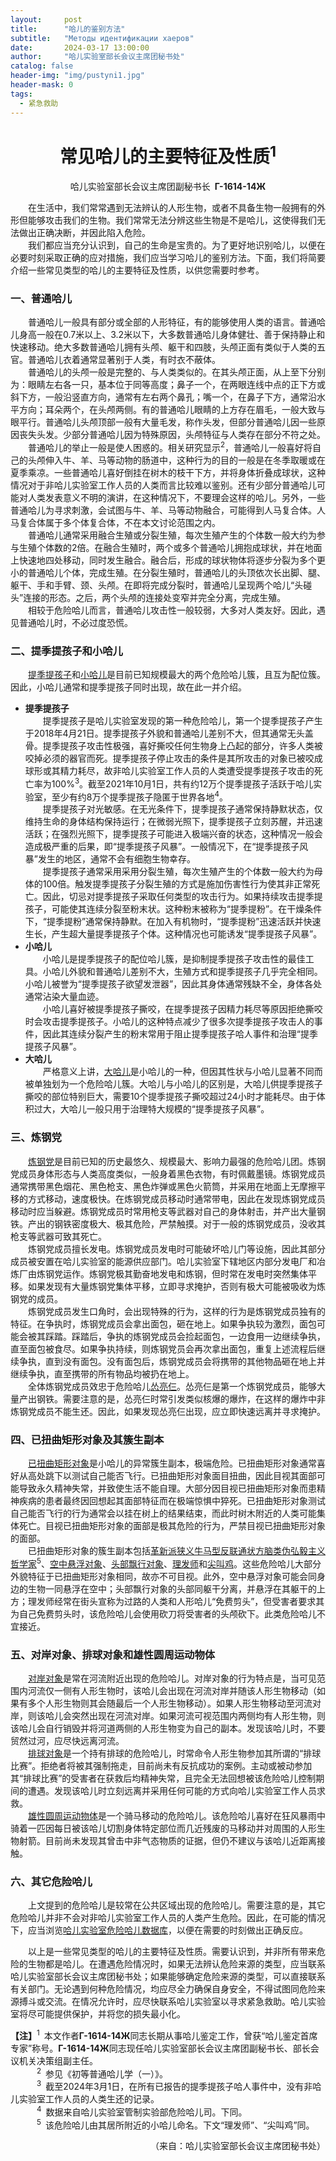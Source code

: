```yaml
---
layout:     post
title:      "哈儿的鉴别方法"
subtitle:   "Методы идентификации хаеров"
date:       2024-03-17 13:00:00
author:     "哈儿实验室部长会议主席团秘书处"
catalog: false
header-img: "img/pustyni1.jpg"
header-mask: 0
tags:
  - 紧急救助
---
```


<div style="text-align: center"><h1>常见哈儿的主要特征及性质<sup>1</sup></h1></div>
<div style="text-align: center">哈儿实验室部长会议主席团副秘书长&ensp;<strong>Г-1614-14Ж</strong></div>

&emsp;&emsp;在生活中，我们常常遇到无法辨认的人形生物，或者不具备生物一般拥有的外形但能够攻击我们的生物。我们常常无法分辨这些生物是不是哈儿，这使得我们无法做出正确决断，并因此陷入危险。  
&emsp;&emsp;我们都应当充分认识到，自己的生命是宝贵的。为了更好地识别哈儿，以便在必要时刻采取正确的应对措施，我们应当学习哈儿的鉴别方法。下面，我们将简要介绍一些常见类型的哈儿的主要特征及性质，以供您需要时参考。

### 一、普通哈儿

&emsp;&emsp;普通哈儿一般具有部分或全部的人形特征，有的能够使用人类的语言。普通哈儿身高一般在0.7米以上、3.2米以下，大多数普通哈儿身体健壮、善于保持静止和快速移动。绝大多数普通哈儿拥有头颅、躯干和四肢，头颅正面有类似于人类的五官。普通哈儿衣着通常显著别于人类，有时衣不蔽体。  
&emsp;&emsp;普通哈儿的头颅一般是完整的、与人类类似的。在其头颅正面，从上至下分别为：眼睛左右各一只，基本位于同等高度；鼻子一个，在两眼连线中点的正下方或斜下方，一般沿竖直方向，通常有左右两个鼻孔；嘴一个，在鼻子下方，通常沿水平方向；耳朵两个，在头颅两侧。有的普通哈儿眼睛的上方存在眉毛，一般大致与眼平行。普通哈儿头颅顶部一般有大量毛发，称作头发，但部分普通哈儿因一些原因丧失头发。少部分普通哈儿因为特殊原因，头颅特征与人类存在部分不符之处。  
&emsp;&emsp;普通哈儿的举止一般是使人困惑的。相关研究显示<sup>2</sup>，普通哈儿一般喜好将自己的头颅伸入牛、羊、马等动物的肠道中，这种行为的目的一般是在冬季取暖或在夏季乘凉。一些普通哈儿喜好倒挂在树木的枝干下方，并将身体折叠成球状，这种情况对于非哈儿实验室工作人员的人类而言比较难以鉴别。还有少部分普通哈儿可能对人类发表意义不明的演讲，在这种情况下，不要理会这样的哈儿。另外，一些普通哈儿为寻求刺激，会试图与牛、羊、马等动物融合，可能得到人马复合体。人马复合体属于多个体复合体，不在本文讨论范围之内。  
&emsp;&emsp;普通哈儿通常采用融合生殖或分裂生殖，每次生殖产生的个体数一般大约为参与生殖个体数的2倍。在融合生殖时，两个或多个普通哈儿拥抱成球状，并在地面上快速地四处移动，同时发生融合。融合后，形成的球状物体将逐步分裂为多个更小的普通哈儿个体，完成生殖。在分裂生殖时，普通哈儿的头顶依次长出脚、腿、躯干、手和手臂、颈、头颅。在即将完成分裂时，普通哈儿呈现两个哈儿“头碰头”连接的形态。之后，两个头颅的连接处变窄并完全分离，完成生殖。  
&emsp;&emsp;相较于危险哈儿而言，普通哈儿攻击性一般较弱，大多对人类友好。因此，遇见普通哈儿时，不必过度恐慌。

### 二、提季提孩子和小哈儿

&emsp;&emsp;[提季提孩子](../../../../bdohlh/index.html?haer=1)和[小哈儿](../../../../bdohlh/index.html?haer=7)是目前已知规模最大的两个危险哈儿簇，且互为配位簇。因此，小哈儿通常和提季提孩子同时出现，故在此一并介绍。
* **提季提孩子**  
&emsp;&emsp;提季提孩子是哈儿实验室发现的第一种危险哈儿，第一个提季提孩子产生于2018年4月21日。提季提孩子外貌和普通哈儿差别不大，但其通常无头盖骨。提季提孩子攻击性极强，喜好撕咬任何生物身上凸起的部分，许多人类被咬掉必须的器官而死。提季提孩子停止攻击的条件是其所攻击的对象已被咬成球形或其精力耗尽，故非哈儿实验室工作人员的人类遭受提季提孩子攻击的死亡率为100%<sup>3</sup>。截至2021年10月1日，共有约12万个提季提孩子活跃于哈儿实验室，至少有约8万个提季提孩子隐匿于世界各地<sup>4</sup>。  
&emsp;&emsp;提季提孩子对光敏感。在无光条件下，提季提孩子通常保持静默状态，仅维持生命的身体结构保持运行；在微弱光照下，提季提孩子立刻苏醒，并迅速活跃；在强烈光照下，提季提孩子可能进入极端兴奋的状态，这种情况一般会造成极严重的后果，即“提季提孩子风暴”。一般情况下，在“提季提孩子风暴”发生的地区，通常不会有细胞生物幸存。  
&emsp;&emsp;提季提孩子通常采用采用分裂生殖，每次生殖产生的个体数一般大约为母体的100倍。触发提季提孩子分裂生殖的方式是施加伤害性行为使其非正常死亡。因此，切忌对提季提孩子采取任何类型的攻击行为。如果持续攻击提季提孩子，可能使其连续分裂至粉末状。这种粉末被称为“提季提粉”。在干燥条件下，“提季提粉”通常保持静默。在加入有机物时，“提季提粉”迅速活跃并快速生长，产生超大量提季提孩子个体。这种情况也可能诱发“提季提孩子风暴”。
* **小哈儿**  
&emsp;&emsp;小哈儿是提季提孩子的配位哈儿簇，是抑制提季提孩子攻击性的最佳工具。小哈儿外貌和普通哈儿差别不大，生殖方式和提季提孩子几乎完全相同。小哈儿被誉为“提季提孩子欲望发泄器”，因此其身体通常残缺不全，身体各处通常沾染大量血迹。  
&emsp;&emsp;小哈儿喜好被提季提孩子撕咬，在提季提孩子因精力耗尽等原因拒绝撕咬时会攻击提季提孩子。小哈儿的这种特点减少了很多次提季提孩子攻击人的事件，因此其连续分裂产生的粉末常用于阻止提季提孩子哈人事件和治理“提季提孩子风暴”。
* **大哈儿**  
&emsp;&emsp;严格意义上讲，[大哈儿](../../../../bdohlh/index.html?haer=55)是小哈儿的一种，但因其性状与小哈儿显著不同而被单独划为一个危险哈儿簇。大哈儿与小哈儿的区别是，大哈儿供提季提孩子撕咬的部位特别巨大，需要10个提季提孩子撕咬超过24小时才能耗尽。由于体积过大，大哈儿一般只用于治理特大规模的“提季提孩子风暴”。

### 三、炼钢党

&emsp;&emsp;[炼钢党](../../../../bdohlh/index.html?haer=19)是目前已知的历史最悠久、规模最大、影响力最强的危险哈儿团。炼钢党成员身体形态与人类高度类似，一般身着黑色衣物，有时佩戴墨镜。炼钢党成员通常携带黑色烟花、黑色枪支、黑色炸弹或黑色火箭筒，并采用在地面上无摩擦平移的方式移动，速度极快。在炼钢党成员移动时通常带电，因此在发现炼钢党成员移动时应当躲避。炼钢党成员时常用枪支等武器对自己的身体射击，并产出大量钢铁。产出的钢铁密度极大、极其危险，严禁触摸。对于一般的炼钢党成员，没收其枪支等武器可致其死亡。  
&emsp;&emsp;炼钢党成员擅长发电。炼钢党成员发电时可能破坏哈儿门等设施，因此其部分成员被安置在哈儿实验室的能源供应部门。哈儿实验室下辖地区内部分发电厂和冶炼厂由炼钢党运作。炼钢党极其勤奋地发电和炼钢，但时常在发电时突然集体平移。如果发现有大量炼钢党集体平移，立即寻求掩护，否则有极大可能被吸收为炼钢党的成员。  
&emsp;&emsp;炼钢党成员发生口角时，会出现特殊的行为，这样的行为是炼钢党成员独有的特征。在争执时，炼钢党成员会拿出面包，砸在地上。如果争执较为激烈，面包可能会被其踩踏。踩踏后，争执的炼钢党成员会捡起面包，一边食用一边继续争执，直至面包被食尽。如果争执持续，则炼钢党员会再次拿出面包，重复上述流程后继续争执，直到没有面包。没有面包后，炼钢党成员会将携带的其他物品砸在地上并继续争执，直至携带的所有物品均被扔在地上。  
&emsp;&emsp;全体炼钢党成员效忠于危险哈儿[怂亮仨](../../../../bdohlh/index.html?haer=18)。怂亮仨是第一个炼钢党成员，能够大量产出钢铁。需要注意的是，怂亮仨时常引发类似核爆的爆炸，在这样的爆炸中非炼钢党成员不能生还。因此，如果发现怂亮仨出现，应立即快速远离并寻求掩护。

### 四、已扭曲矩形对象及其簇生副本

&emsp;&emsp;[已扭曲矩形对象](../../../../bdohlh/index.html?haer=17)是小哈儿的异常簇生副本，极端危险。已扭曲矩形对象通常喜好从高处跳下以测试自己能否飞行。已扭曲矩形对象面目扭曲，因此目视其面部可能导致永久精神失常，并致使生活不能自理。大部分因目视已扭曲矩形对象而患精神疾病的患者最终因回想起其面部特征而在极端惊惧中猝死。已扭曲矩形对象测试自己能否飞行的行为通常会以挂在树上的结果结束，而此时树木附近的人类可能集体死亡。目视已扭曲矩形对象的面部是极其危险的行为，严禁目视已扭曲矩形对象的面部。  
&emsp;&emsp;已扭曲矩形对象的簇生副本包括[革新派狭义牛马型反联通状方脑类伪弘毅主义哲学家](../../../../bdohlh/index.html?haer=27)<sup>5</sup>、[空中悬浮对象](../../../../bdohlh/index.html?haer=37)、[头部飘行对象](../../../../bdohlh/index.html?haer=47)、[理发师](../../../../bdohlh/index.html?haer=57)和[尖叫鸡](../../../../bdohlh/index.html?haer=67)。这些危险哈儿大部分外貌特征于已扭曲矩形对象相同，故亦不可目视。此外，空中悬浮对象可能会同身边的生物一同悬浮在空中；头部飘行对象的头部同躯干分离，并悬浮在其躯干的上方；理发师经常在街头宣称为过路的人类和人形哈儿“免费剪头”，但受害者要求其为自己免费剪头时，该危险哈儿会使用砍刀将受害者的头颅砍下。此类危险哈儿不宜接近。

### 五、对岸对象、排球对象和雄性圆周运动物体

&emsp;&emsp;[对岸对象](../../../../bdohlh/index.html?haer=23)是常在河流附近出现的危险哈儿。对岸对象的行为特点是，当可见范围内河流仅一侧有人形生物时，该哈儿会出现在河流对岸并随该人形生物移动（如果有多个人形生物则其会随最后一个人形生物移动）。如果人形生物移动至河流对岸，则该哈儿会突然出现在河流对岸。如果河流可视范围内两侧均有人形生物，则该哈儿会自行销毁并将河道两侧的人形生物变为自己的副本。发现该哈儿时，不要贸然过河，应尽快远离河流。  
&emsp;&emsp;[排球对象](../../../../bdohlh/index.html?haer=30)是一个持有排球的危险哈儿，时常命令人形生物参加其所谓的“排球比赛”。拒绝者将被其强制拖走，目前尚未有反抗成功的案例。主动或被动参加其“排球比赛”的受害者在获救后均精神失常，且完全无法回想被该危险哈儿控制期间的遭遇。发现该哈儿时立刻远离并采用任何可能的方式向哈儿实验室工作人员求救。  
&emsp;&emsp;[雄性圆周运动物体](../../../../bdohlh/index.html?haer=33)是一个骑马移动的危险哈儿。该危险哈儿喜好在狂风暴雨中骑着一匹因每日被该哈儿切割身体特定部位而几近残废的马移动并对周围的人形生物射箭。目前尚未发现其曾击中非气态物质的证据，但仍不建议与该哈儿近距离接触。

### 六、其它危险哈儿

&emsp;&emsp;上文提到的危险哈儿是较常在公共区域出现的危险哈儿。需要注意的是，其它危险哈儿并非不会对非哈儿实验室工作人员的人类产生危险。因此，在可能的情况下，应当浏览[哈儿实验室危险哈儿数据库](../../../../bdohlh/)，以便在需要的时刻做出正确反应。

&emsp;&emsp;以上是一些常见类型的哈儿的主要特征及性质。需要认识到，并非所有带来危险的生物都是哈儿。在遭遇危险情况时，如果无法辨认危险来源的类型，应当联系哈儿实验室部长会议主席团秘书处；如果能够确定危险来源的类型，可以直接联系有关部门。无论遇到何种危险情况，均应尽全力确保自身安全，不得试图同危险来源搏斗或交流。在情况允许时，应尽快联系哈儿实验室以寻求紧急救助。哈儿实验室将尽可能提供保护，并将您的损失最小化。

**【注】**<sup>1</sup>&ensp;本文作者**Г-1614-14Ж**同志长期从事哈儿鉴定工作，曾获“哈儿鉴定首席专家”称号。**Г-1614-14Ж**同志现任哈儿实验室部长会议主席团副秘书长、部长会议机关决策组副主任。  
&emsp;&emsp;&emsp;<sup>2</sup>&ensp;参见《初等普通哈儿学（一）》。  
&emsp;&emsp;&emsp;<sup>3</sup>&ensp;截至2024年3月1日，在所有已报告的提季提孩子哈人事件中，没有非哈儿实验室工作人员的人类生还的记录。  
&emsp;&emsp;&emsp;<sup>4</sup>&ensp;数据来自哈儿实验室管制实验部危险哈儿司。下同。  
&emsp;&emsp;&emsp;<sup>5</sup>&ensp;该危险哈儿由其居所附近的小哈儿命名。下文“理发师”、“尖叫鸡”同。
<div style="text-align: right">（来自：哈儿实验室部长会议主席团秘书处）</div>